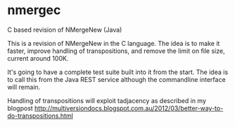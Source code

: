 nmergec
=======

C based revision of NMergeNew (Java)

This is a revision of NMergeNew in the C language. The idea is to make 
it faster, improve handling of transpositions, and remove the limit on 
file size, current around 100K.

It's going to have a complete test suite built into it from the start. 
The idea is to call this from the Java REST service although the 
commandline interface will remain.

Handling of transpositions will exploit tadjacency as described in my 
blogpost 
http://multiversiondocs.blogspot.com.au/2012/03/better-way-to-do-transpositions.html
